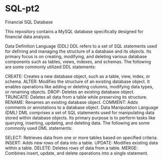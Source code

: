 # SQL-pt2
Financial SQL Database

This repository contains a MySQL database specifically designed for financial data analysis.

Data Definition Language (DDL)
DDL refers to a set of SQL statements used for defining and managing the structure of a database and its objects. Its primary focus is on creating, modifying, and deleting various database components such as tables, views, indexes, and schemas. The following are some commonly utilized DDL statements:

CREATE: Creates a new database object, such as a table, view, index, or schema.
ALTER: Modifies the structure of an existing database object. It enables operations like adding or deleting columns, modifying data types, or renaming objects.
DROP: Deletes an existing database object.
TRUNCATE: Deletes all data from a table while preserving its structure.
RENAME: Renames an existing database object.
COMMENT: Adds comments or annotations to a database object.
Data Manipulation Language (DML)
DML comprises a set of SQL statements used for manipulating data stored within database objects. Its primary purpose is to perform tasks like querying, inserting, updating, and deleting data. The following are some commonly used DML statements:

SELECT: Retrieves data from one or more tables based on specified criteria.
INSERT: Adds new rows of data into a table.
UPDATE: Modifies existing data within a table.
DELETE: Deletes rows of data from a table.
MERGE: Combines insert, update, and delete operations into a single statement.
